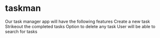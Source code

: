 # taskman
Our task manager app will have the following features      Create a new task     Strikeout the completed tasks     Option to delete any task     User will be able to search for tasks
